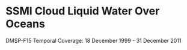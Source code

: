 # SSMI Cloud Liquid Water Over Oceans
DMSP-F15 Temporal Coverage: 18 December 1999 - 31 December 2011
